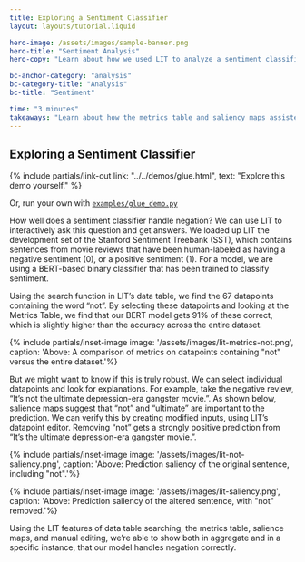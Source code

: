 ```yaml
---
title: Exploring a Sentiment Classifier
layout: layouts/tutorial.liquid

hero-image: /assets/images/sample-banner.png
hero-title: "Sentiment Analysis"
hero-copy: "Learn about how we used LIT to analyze a sentiment classifier."

bc-anchor-category: "analysis"
bc-category-title: "Analysis"
bc-title: "Sentiment"

time: "3 minutes"
takeaways: "Learn about how the metrics table and saliency maps assisted an analysis of a sentiment classifier's performance when dealing with negation."
---
```


## Exploring a Sentiment Classifier

{% include partials/link-out link: "../../demos/glue.html", text: "Explore this demo yourself." %}

Or, run your own with [`examples/glue_demo.py`](https://github.com/PAIR-code/lit/blob/main/lit_nlp/examples/glue_demo.py)

How well does a sentiment classifier handle negation? We can use LIT to interactively ask this question and get answers. We loaded up LIT the development set of the Stanford Sentiment Treebank (SST), which contains sentences from movie reviews that have been human-labeled as having a negative sentiment (0), or a positive sentiment (1). For a model, we are using a BERT-based binary classifier that has been trained to classify sentiment.

Using the search function in LIT’s data table, we find the 67 datapoints containing the word “not”. By selecting these datapoints and looking at the Metrics Table, we find that our BERT model gets 91% of these correct, which is slightly higher than the accuracy across the entire dataset.


{% include partials/inset-image image: '/assets/images/lit-metrics-not.png',
  caption: 'Above: A comparison of metrics on datapoints containing "not" versus the entire dataset.'%}

But we might want to know if this is truly robust. We can select individual datapoints and look for explanations. For example, take the negative review, “It’s not the ultimate depression-era gangster movie.”. As shown below, salience maps suggest that “not” and “ultimate” are important to the prediction. We can verify this by creating modified inputs, using LIT’s datapoint editor. Removing “not” gets a strongly positive prediction from “It’s the ultimate depression-era gangster movie.”.

{% include partials/inset-image image: '/assets/images/lit-not-saliency.png',
  caption: 'Above: Prediction saliency of the original sentence, including "not".'%}

{% include partials/inset-image image: '/assets/images/lit-saliency.png',
  caption: 'Above: Prediction saliency of the altered sentence, with "not" removed.'%}

Using the LIT features of data table searching, the metrics table, salience maps, and manual editing, we’re able to show both in aggregate and in a specific instance, that our model handles negation correctly.

